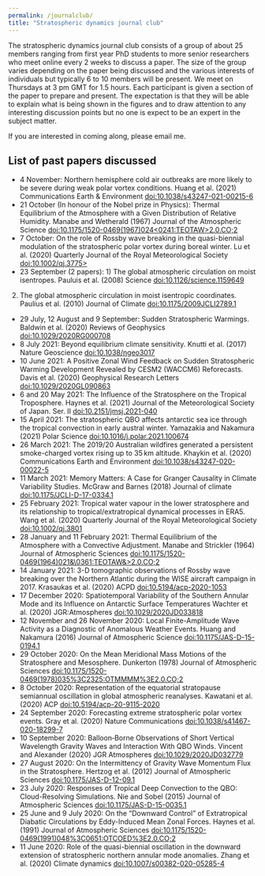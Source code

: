 ```yaml
---
permalink: /journalclub/
title: "Stratospheric dynamics journal club"
---
```

The stratospheric dynamics journal club consists of a group of about 25 members ranging from first year PhD students to more senior researchers who meet online every 2 weeks to discuss a paper. The size of the group varies depending on the paper being discussed and the various interests of individuals but typically 6 to 10 members will be present. We meet on Thursdays at 3 pm GMT for 1.5 hours. Each participant is given a section of the paper to prepare and present. The expectation is that they will be able to explain what is being shown in the figures and to draw attention to any interesting discussion points but no one is expect to be an expert in the subject matter.

If you are interested in coming along, please email me.

## List of past papers discussed
* 4 November: Northern hemisphere cold air outbreaks are more likely to be severe during weak polar vortex conditions. Huang et al. (2021) Communications Earth & Environment <a href="https://doi.org/10.1038/s43247-021-00215-6">doi:10.1038/s43247-021-00215-6</a>
* 21 October (In honour of the Nobel prize in Physics): Thermal Equilibrium of the Atmosphere with a Given Distribution of Relative Humidity. Manabe and Wetherald (1967) Journal of the Atmospheric Science <a href="https://doi.org/10.1175/1520-0469(1967)024<0241:TEOTAW>2.0.CO;2">doi:10.1175/1520-0469(1967)024<0241:TEOTAW>2.0.CO;2</a>
* 7 October: On the role of Rossby wave breaking in the quasi-biennial modulation of the stratospheric polar vortex during boreal winter. Lu et al. (2020) Quarterly Journal of the Royal Meteorological Society <a href="https://doi.org/10.1002/qj.3775">doi:10.1002/qj.3775></a>
* 23 September (2 papers): 1) The global atmospheric circulation on moist isentropes. Pauluis et al. (2008) Science <a href="https://doi.org/10.1126/science.1159649">doi:10.1126/science.1159649</a>
2) The global atmospheric circulation in moist isentropic coordinates. Paulius et al. (2010) Journal of Climate <a href="https://doi.org/10.1175/2009JCLI2789.1">doi:10.1175/2009JCLI2789.1</a>
* 29 July, 12 August and 9 September: Sudden Stratospheric Warmings. Baldwin et al. (2020) Reviews of Geophysics <a href="https://doi.org/10.1029/2020RG000708">doi:10.1029/2020RG000708</a>
* 8 July 2021: Beyond equilibrium climate sensitivity. Knutti et al. (2017) Nature Geoscience <a href="https://doi.org/10.1038/ngeo3017">doi:10.1038/ngeo3017</a>
* 10 June 2021: A Positive Zonal Wind Feedback on Sudden Stratospheric Warming Development Revealed by CESM2 (WACCM6) Reforecasts. Davis et al. (2020) Geophysical Research Letters <a href="https://doi.org/10.1029/2020GL090863">doi:10.1029/2020GL090863</a>
* 6 and 20 May 2021: The Influence of the Stratosphere on the Tropical Troposphere. Haynes et al. (2021) Journal of the Meteorological Society of Japan. Ser. II <a href="https://doi.org/10.2151/jmsj.2021-040">doi:10.2151/jmsj.2021-040</a>
* 15 April 2021: The stratospheric QBO affects antarctic sea ice through the tropical
convection in early austral winter. Yamazakia and Nakamura (2021) Polar Science <a href="https://doi.org/10.1016/j.polar.2021.100674">doi:10.1016/j.polar.2021.100674</a>
* 26 March 2021: The 2019/20 Australian wildfires generated a persistent smoke-charged vortex rising up to 35 km altitude. Khaykin et al. (2020) Communications Earth and Environment <a href="https://doi.org/10.1038/s43247-020-00022-5">doi:10.1038/s43247-020-00022-5</a>
* 11 March 2021: Memory Matters: A Case for Granger Causality in Climate Variability Studies. McGraw and Barnes (2018) Journal of climate <a href="https://doi.org/10.1175/JCLI-D-17-0334.1">doi:10.1175/JCLI-D-17-0334.1</a>
* 25 February 2021: Tropical water vapour in the lower stratosphere and its relationship to tropical/extratropical dynamical processes in ERA5. Wang et al. (2020) Quarterly Journal of the Royal Meteorological Society <a href="https://doi.org/10.1002/qj.3801">doi:10.1002/qj.3801</a>
* 28 January and 11 February 2021: Thermal Equilibrium of the Atmosphere with a Convective Adjustment. Manabe and Strickler (1964) Journal of Atmospheric Sciences <a href="https://doi.org/10.1175/1520-0469(1964)021<0361:TEOTAW>2.0.CO;2">doi:10.1175/1520-0469(1964)021&\0361:TEOTAW\&>2.0.CO;2</a>
* 14 January 2021: 3-D tomographic observations of Rossby wave breaking over the Northern Atlantic during the WISE aircraft campaign in 2017. Krasaukas et al. (2020) ACPD <a href="https://doi.org/10.5194/acp-2020-1053">doi:10.5194/acp-2020-1053</a>
* 17 December 2020: Spatiotemporal Variability of the Southern Annular Mode and its Influence on Antarctic Surface Temperatures Wachter et al. (2020) JGR:Atmospheres <a href="https://doi.org/10.1029/2020JD033818">doi:10.1029/2020JD033818</a>
* 12 November and 26 November 2020: Local Finite-Amplitude Wave Activity as a Diagnostic of Anomalous Weather Events. Huang and Nakamura (2016) Journal of Atmospheric Science <a href="https://doi.org/10.1175/JAS-D-15-0194.1">doi:10.1175/JAS-D-15-0194.1</a>
* 29 October 2020: On the Mean Meridional Mass Motions of the Stratosphere and Mesosphere. Dunkerton (1978) Journal of Atmospheric Sciences <a href="https://doi.org/10.1175/1520-0469(1978)035%3C2325:OTMMMM%3E2.0.CO;2">doi:10.1175/1520-0469(1978)035%3C2325:OTMMMM%3E2.0.CO;2</a>
* 8 October 2020: Representation of the equatorial stratopause semiannual oscillation in global atmospheric reanalyses. Kawatani et al. (2020) ACP <a href="https://doi.org/10.5194/acp-20-9115-2020">doi:10.5194/acp-20-9115-2020</a>
* 24 September 2020: Forecasting extreme stratospheric polar vortex events. Gray et al. (2020) Nature Communications <a href="https://doi.org/10.1038/s41467-020-18299-7">doi:10.1038/s41467-020-18299-7</a>
* 10 September 2020: Balloon‐Borne Observations of Short Vertical Wavelength Gravity Waves and Interaction With QBO Winds. Vincent and Alexander (2020) JGR Atmospheres <a href="https://doi.org/10.1029/2020JD032779">doi:10.1029/2020JD032779</a>
* 27 August 2020: On the Intermittency of Gravity Wave Momentum Flux in the Stratosphere. Hertzog et al. (2012) Journal of Atmospheric Sciences <a href="https://doi.org/10.1175/JAS-D-12-09.1">doi:10.1175/JAS-D-12-09.1</a>
* 23 July 2020: Responses of Tropical Deep Convection to the QBO: Cloud-Resolving Simulations. Nie and Sobel (2015) Journal of Atmospheric Sciences <a href="https://doi.org/10.1175/JAS-D-15-0035.1">doi:10.1175/JAS-D-15-0035.1</a> 
* 25 June and 9 July 2020: On the “Downward Control” of Extratropical Diabatic Circulations by Eddy-Induced Mean Zonal Forces. Haynes et al. (1991) Journal of Atmospheric Sciences <a href="https://doi.org/10.1175/1520-0469(1991)048%3C0651:OTCOED%3E2.0.CO;2">doi:10.1175/1520-0469(1991)048%3C0651:OTCOED%3E2.0.CO;2</a>
* 11 June 2020: Role of the quasi-biennial oscillation in the downward extension of stratospheric northern annular mode anomalies. Zhang et al. (2020) Climate dynamics <a href="https://doi.org/10.1007/s00382-020-05285-4">doi:10.1007/s00382-020-05285-4</a>
